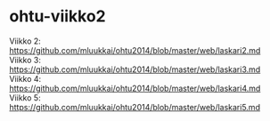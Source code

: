 ohtu-viikko2
============
Viikko 2: https://github.com/mluukkai/ohtu2014/blob/master/web/laskari2.md  
Viikko 3: https://github.com/mluukkai/ohtu2014/blob/master/web/laskari3.md  
Viikko 4: https://github.com/mluukkai/ohtu2014/blob/master/web/laskari4.md  
Viikko 5: https://github.com/mluukkai/ohtu2014/blob/master/web/laskari5.md  
